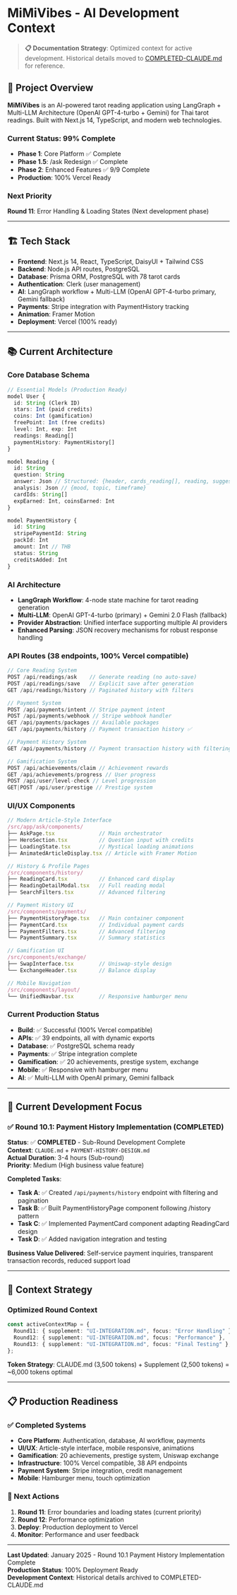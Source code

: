 # MiMiVibes - AI Development Context

> **📋 Documentation Strategy**: Optimized context for active development. Historical details moved to [COMPLETED-CLAUDE.md](./COMPLETED-CLAUDE.md) for reference.

## 🎯 Project Overview

**MiMiVibes** is an AI-powered tarot reading application using LangGraph + Multi-LLM Architecture (OpenAI GPT-4-turbo + Gemini) for Thai tarot readings. Built with Next.js 14, TypeScript, and modern web technologies.

### Current Status: 99% Complete
- **Phase 1**: Core Platform ✅ Complete
- **Phase 1.5**: /ask Redesign ✅ Complete
- **Phase 2**: Enhanced Features ✅ 9/9 Complete
- **Production**: 100% Vercel Ready

### Next Priority
**Round 11**: Error Handling & Loading States (Next development phase)

---

## 🏗️ Tech Stack

- **Frontend**: Next.js 14, React, TypeScript, DaisyUI + Tailwind CSS
- **Backend**: Node.js API routes, PostgreSQL
- **Database**: Prisma ORM, PostgreSQL with 78 tarot cards
- **Authentication**: Clerk (user management)
- **AI**: LangGraph workflow + Multi-LLM (OpenAI GPT-4-turbo primary, Gemini fallback)
- **Payments**: Stripe integration with PaymentHistory tracking
- **Animation**: Framer Motion
- **Deployment**: Vercel (100% ready)

---

## 📚 Current Architecture

### Core Database Schema
```typescript
// Essential Models (Production Ready)
model User {
  id: String (Clerk ID)
  stars: Int (paid credits)
  coins: Int (gamification)
  freePoint: Int (free credits) 
  level: Int, exp: Int
  readings: Reading[]
  paymentHistory: PaymentHistory[]
}

model Reading {
  id: String
  question: String
  answer: Json // Structured: {header, cards_reading[], reading, suggestions[], final, end, notice}
  analysis: Json // {mood, topic, timeframe}
  cardIds: String[]
  expEarned: Int, coinsEarned: Int
}

model PaymentHistory {
  id: String
  stripePaymentId: String
  packId: Int
  amount: Int // THB
  status: String
  creditsAdded: Int
}
```

### AI Architecture
- **LangGraph Workflow**: 4-node state machine for tarot reading generation
- **Multi-LLM**: OpenAI GPT-4-turbo (primary) + Gemini 2.0 Flash (fallback)
- **Provider Abstraction**: Unified interface supporting multiple AI providers
- **Enhanced Parsing**: JSON recovery mechanisms for robust response handling

### API Routes (38 endpoints, 100% Vercel compatible)
```typescript
// Core Reading System
POST /api/readings/ask    // Generate reading (no auto-save)
POST /api/readings/save   // Explicit save after generation
GET /api/readings/history // Paginated history with filters

// Payment System
POST /api/payments/intent // Stripe payment intent
POST /api/payments/webhook // Stripe webhook handler
GET /api/payments/packages // Available packages
GET /api/payments/history // Payment transaction history ✅

// Payment History System  
GET /api/payments/history // Payment transaction history with filtering

// Gamification System
POST /api/achievements/claim // Achievement rewards
GET /api/achievements/progress // User progress
POST /api/user/level-check // Level progression
GET|POST /api/user/prestige // Prestige system
```

### UI/UX Components
```typescript
// Modern Article-Style Interface
/src/app/ask/components/
├── AskPage.tsx              // Main orchestrator
├── HeroSection.tsx          // Question input with credits
├── LoadingState.tsx         // Mystical loading animations
├── AnimatedArticleDisplay.tsx // Article with Framer Motion

// History & Profile Pages
/src/components/history/
├── ReadingCard.tsx          // Enhanced card display
├── ReadingDetailModal.tsx   // Full reading modal
├── SearchFilters.tsx        // Advanced filtering

// Payment History UI
/src/components/payments/
├── PaymentHistoryPage.tsx   // Main container component
├── PaymentCard.tsx          // Individual payment cards
├── PaymentFilters.tsx       // Advanced filtering
└── PaymentSummary.tsx       // Summary statistics

// Gamification UI
/src/components/exchange/
├── SwapInterface.tsx        // Uniswap-style design
└── ExchangeHeader.tsx       // Balance display

// Mobile Navigation
/src/components/layout/
└── UnifiedNavbar.tsx        // Responsive hamburger menu
```

### Current Production Status
- **Build**: ✅ Successful (100% Vercel compatible)
- **APIs**: ✅ 39 endpoints, all with dynamic exports
- **Database**: ✅ PostgreSQL schema ready
- **Payments**: ✅ Stripe integration complete
- **Gamification**: ✅ 20 achievements, prestige system, exchange
- **Mobile**: ✅ Responsive with hamburger menu
- **AI**: ✅ Multi-LLM with OpenAI primary, Gemini fallback

---

## 🚀 Current Development Focus

### ✅ Round 10.1: Payment History Implementation (COMPLETED)
**Status**: ✅ **COMPLETED** - Sub-Round Development Complete  
**Context**: `CLAUDE.md` + `PAYMENT-HISTORY-DESIGN.md`  
**Actual Duration**: 3-4 hours (Sub-round)  
**Priority**: Medium (High business value feature)

**Completed Tasks**:
- **Task A**: ✅ Created `/api/payments/history` endpoint with filtering and pagination
- **Task B**: ✅ Built PaymentHistoryPage component following /history pattern
- **Task C**: ✅ Implemented PaymentCard component adapting ReadingCard design
- **Task D**: ✅ Added navigation integration and testing

**Business Value Delivered**: Self-service payment inquiries, transparent transaction records, reduced support load

---

## 🎯 Context Strategy

### Optimized Round Context
```typescript
const activeContextMap = {
  Round11: { supplement: "UI-INTEGRATION.md", focus: "Error Handling" },
  Round12: { supplement: "UI-INTEGRATION.md", focus: "Performance" },
  Round13: { supplement: "UI-INTEGRATION.md", focus: "Final Testing" },
};
```

**Token Strategy**: CLAUDE.md (3,500 tokens) + Supplement (2,500 tokens) = ~6,000 tokens optimal

---

## 📋 Production Readiness

### ✅ Completed Systems
- **Core Platform**: Authentication, database, AI workflow, payments
- **UI/UX**: Article-style interface, mobile responsive, animations
- **Gamification**: 20 achievements, prestige system, Uniswap exchange
- **Infrastructure**: 100% Vercel compatible, 38 API endpoints
- **Payment System**: Stripe integration, credit management
- **Mobile**: Hamburger menu, touch optimization

### 🚀 Next Actions
1. **Round 11**: Error boundaries and loading states (current priority)
2. **Round 12**: Performance optimization
3. **Deploy**: Production deployment to Vercel
4. **Monitor**: Performance and user feedback

---

**Last Updated**: January 2025 - Round 10.1 Payment History Implementation Complete  
**Production Status**: 100% Deployment Ready  
**Development Context**: Historical details archived to COMPLETED-CLAUDE.md